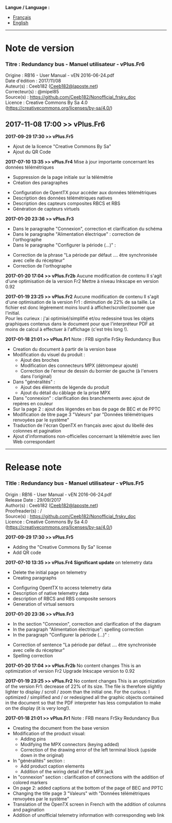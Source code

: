 **Langue / Language :**
- [Français](#FR)
- [English](#EN)

--------------------------------------------------------------------------------------

<a name="FR"></a>
# Note de version

### Titre : Redundancy bus - Manuel utilisateur - vPlus.Fr6  
Origine : RB16 - User Manual - vEN 2016-06-24.pdf  
Date d'édition : 2017/11/08  
Auteur(s) : Ceeb182 (Ceeb182@laposte.net)  
Correcteur(s) : @mipel85  
Source(s) : https://github.com/Ceeb182/Nonofficial_frsky_doc  
Licence : Creative Commons By Sa 4.0 (https://creativecommons.org/licenses/by-sa/4.0/)  

**2017-11-08 17:00 >> vPlus.Fr6**
- 


**2017-09-29 17:30 >> vPlus.Fr5**
- Ajout de la licence "Creative Commons By Sa"  
- Ajout du QR Code  

**2017-07-10 13:35 >> vPlus.Fr4**
Mise à jour importante concernant les données télémétriques
- Suppression de la page initiale sur la télémétrie
- Création des paragraphes  
 * Configuration de OpentTX pour accéder aux données télémétriques
 * Description des données télémétriques natives
 * Description des capteurs composites RBCS et RBS
 * Génération de capteurs virtuels

**2017-01-20 23:36 >> vPlus.Fr3**
- Dans le paragraphe "Connexion", correction et clarification du schéma
- Dans le paragraphe "Alimentation électrique" : correction de l'orthographe
- Dans le paragraphe "Configurer la période (...)" :
 * Correction de la phrase "La période par défaut .... être synchronisée avec celle du récepteur"
 * Correction de l'orthographe  

**2017-01-20 17:04 >> vPlus.Fr2b**
Aucune modification de contenu
Il s'agit d'une optimisation de la version Fr2
Mettre à niveau Inkscape en version 0.92

**2017-01-19 23:25 >> vPlus.Fr2**
Aucune modification de contenu
Il s'agit d'une optimisation de la version Fr1 : diminution de 22% de sa taille.
Le fichier est donc légèrement moins lourd à afficher/scroller/zoomer que l'initial.  
Pour les curieux : j'ai optimisé/simplifié et/ou redessiné tous les objets graphiques contenus dans le document pour que l'interpréteur PDF ait moins de calcul à effectuer à l'affichage (c'est très long !).

**2017-01-18 21:01 >> vPlus.Fr1**
Note : FRB signifie FrSky Redundancy Bus
- Creation du document à partir de la version base
- Modification du visuel du produit :
  * Ajout des broches
  * Modification des connecteurs MPX (détrompeur ajouté)
  * Correction de l'erreur de dessin du bornier de gauche (à l'envers dans l'original)
- Dans "généralités" :
  * Ajout des éléments de légende du produit
  * Ajout du détail du câblage de la prise MPX
- Dans "connexion" : clarification des branchements avec ajout de repères en couleur
- Sur la page 2 : ajout des légendes en bas de page de BEC et de PPTC
- Modification de titre page 3 "Valeurs" par "Données télémétriques renvoyées par le système"
- Traduction de l'écran OpenTX en français avec ajout du libellé des colonnes et pagination
- Ajout d'informations non-officielles concernant la télémétrie avec lien Web correspondant

--------------------------------------------------------------------------------------

<a name="EN"></a>
# Release note

### Title : Redundancy bus - Manuel utilisateur - vPlus.Fr5  
Origin : RB16 - User Manual - vEN 2016-06-24.pdf  
Release Date : 29/09/2017  
Author(s) : Ceeb182 (Ceeb182@laposte.net)  
Proofreader(s) : /  
Source(s) : https://github.com/Ceeb182/Nonofficial_frsky_doc  
Licence : Creative Commons By Sa 4.0 (https://creativecommons.org/licenses/by-sa/4.0/)  

**2017-09-29 17:30 >> vPlus.Fr5**
- Adding the "Creative Commons By Sa" license
- Add QR code

**2017-07-10 13:35 >> vPlus.Fr4**
**Significant update** on telemetry data  
- Delete the initial page on telemetry
- Creating paragraphs  
 * Configuring OpentTX to access telemetry data
 * Description of native telemetry data
 * description of RBCS and RBS composite sensors
 * Generation of virtual sensors

**2017-01-20 23:36 >> vPlus.Fr3**
- In the section "Connexion", correction and clarification of the diagram
- In the paragraph "Alimentation électrique": spelling correction
- In the paragraph "Configurer la période (...)" :
 * Correction of sentence "La période par défaut .... être synchronisée avec celle du récepteur"
 * Spelling correction  

**2017-01-20 17:04 >> vPlus.Fr2b**
No content changes
This is an optimization of version Fr2
Upgrade Inkscape version to 0.92

**2017-01-19 23:25 >> vPlus.Fr2**
No content changes
This is an optimization of the version Fr1: decrease of 22% of its size.
The file is therefore slightly lighter to display / scroll / zoom than the initial one.
For the curious: I optimized / simplified and / or redesigned all the graphic objects contained in the document so that the PDF interpreter has less computation to make on the display (it is very long!).

**2017-01-18 21:01 >> vPlus.Fr1**
Note : FRB means FrSky Redundancy Bus
- Creating the document from the base version
- Modification of the product visual:
  * Adding pins
  * Modifying the MPX connectors (keying added)
  * Correction of the drawing error of the left terminal block (upside down in the original)
- In "généralités" section :
  * Add product caption elements
  * Addition of the wiring detail of the MPX jack
- In "connexion" section : clarification of connections with the addition of colored markers
- On page 2: added captions at the bottom of the page of BEC and PPTC
- Changing the title page 3 "Valeurs" with "Données télémétriques renvoyées par le système"
- Translation of the OpenTX screen in French with the addition of columns and pagination
- Addition of unofficial telemetry information with corresponding web link